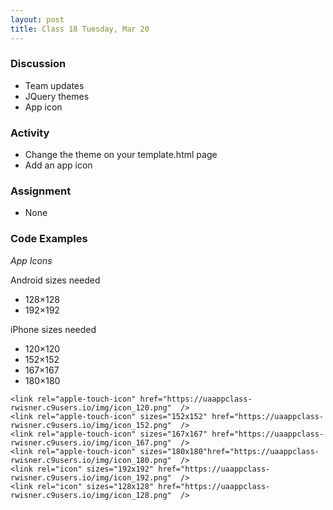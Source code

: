 ```yaml
---
layout: post
title: Class 18 Tuesday, Mar 20
---
```


### Discussion

* Team updates
* JQuery themes
* App icon

### Activity

* Change the theme on your template.html page
* Add an app icon

### Assignment

* None

### Code Examples ###

*App Icons*

Android sizes needed
* 128×128
* 192×192

iPhone sizes needed
* 120×120
* 152×152
* 167×167
* 180×180

```
<link rel="apple-touch-icon" href="https://uaappclass-rwisner.c9users.io/img/icon_120.png"  />
<link rel="apple-touch-icon" sizes="152x152" href="https://uaappclass-rwisner.c9users.io/img/icon_152.png"  />
<link rel="apple-touch-icon" sizes="167x167" href="https://uaappclass-rwisner.c9users.io/img/icon_167.png"  />
<link rel="apple-touch-icon" sizes="180x180"href="https://uaappclass-rwisner.c9users.io/img/icon_180.png"  />
<link rel="icon" sizes="192x192" href="https://uaappclass-rwisner.c9users.io/img/icon_192.png"  />
<link rel="icon" sizes="128x128" href="https://uaappclass-rwisner.c9users.io/img/icon_128.png"  />
```
